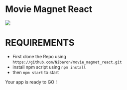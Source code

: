 # Movie Magnet React
<image src="./homepage.png">


# REQUIREMENTS
* First clone the Repo using `https://github.com/Nibaron/movie_magnet_react.git`
*  install npm script using `npm install`
*   then `npm start` to start 

Your app is ready to GO !
